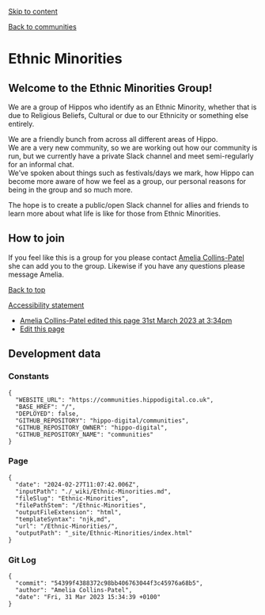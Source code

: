 [Skip to content](#content)

[](/)

[Back to communities](/)

# Ethnic Minorities

## Welcome to the Ethnic Minorities Group!

We are a group of Hippos who identify as an Ethnic Minority, whether that is due to Religious Beliefs, Cultural or due to our Ethnicity or something else entirely.

We are a friendly bunch from across all different areas of Hippo.\
We are a very new community, so we are working out how our community is run, but we currently have a private Slack channel and meet semi-regularly for an informal chat.\
We’ve spoken about things such as festivals/days we mark, how Hippo can become more aware of how we feel as a group, our personal reasons for being in the group and so much more.

The hope is to create a public/open Slack channel for allies and friends to learn more about what life is like for those from Ethnic Minorities.

## How to join

If you feel like this is a group for you please contact [Amelia Collins-Patel](https://hippo-digital.slack.com/team/U01QNKFND9S) she can add you to the group. Likewise if you have any questions please message Amelia.

[Back to top](#top)

[Accessibility statement](/Accessibility/)

* [Amelia Collins-Patel edited this page 31st March 2023 at 3:34pm](https://github.com/hippo-digital/communities/wiki/Ethnic-Minorities/_compare/54399f4388372c98bb406763044f3c45976a68b5?diff=unified)
* [Edit this page](https://github.com/hippo-digital/communities/wiki/Ethnic-Minorities/_edit)

## Development data

### Constants

```
{
  "WEBSITE_URL": "https://communities.hippodigital.co.uk",
  "BASE_HREF": "/",
  "DEPLOYED": false,
  "GITHUB_REPOSITORY": "hippo-digital/communities",
  "GITHUB_REPOSITORY_OWNER": "hippo-digital",
  "GITHUB_REPOSITORY_NAME": "communities"
}
```

### Page

```
{
  "date": "2024-02-27T11:07:42.006Z",
  "inputPath": "./_wiki/Ethnic-Minorities.md",
  "fileSlug": "Ethnic-Minorities",
  "filePathStem": "/Ethnic-Minorities",
  "outputFileExtension": "html",
  "templateSyntax": "njk,md",
  "url": "/Ethnic-Minorities/",
  "outputPath": "_site/Ethnic-Minorities/index.html"
}
```

### Git Log

```
{
  "commit": "54399f4388372c98bb406763044f3c45976a68b5",
  "author": "Amelia Collins-Patel",
  "date": "Fri, 31 Mar 2023 15:34:39 +0100"
}
```
